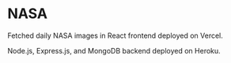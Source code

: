 # NASA

Fetched daily NASA images in React frontend deployed on Vercel.

Node.js, Express.js, and MongoDB backend deployed on Heroku.
